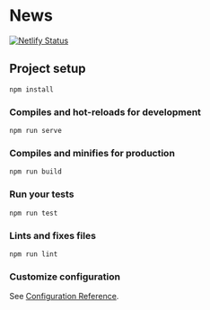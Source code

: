# News

[![Netlify Status](https://api.netlify.com/api/v1/badges/b08e0f6d-cf67-4bfb-8c6e-222662a2e335/deploy-status)](https://app.netlify.com/sites/upbeat-pare-19a219/deploys)

## Project setup
```
npm install
```

### Compiles and hot-reloads for development
```
npm run serve
```

### Compiles and minifies for production
```
npm run build
```

### Run your tests
```
npm run test
```

### Lints and fixes files
```
npm run lint
```

### Customize configuration
See [Configuration Reference](https://cli.vuejs.org/config/).
